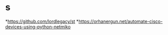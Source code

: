 # s
*https://github.com/lordlegacy/st
*https://orhanergun.net/automate-cisco-devices-using-python-netmiko

